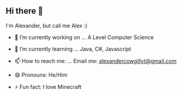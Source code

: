 ## Hi there 👋
I'm Alexander, but call me Alex :)

- 🔭 I’m currently working on ...
  A Level Computer Science
  
- 🌱 I’m currently learning ...
  Java, C#, Javascript
  

- 📫 How to reach me: ...
  Email me:
  alexandercowgillyt@gmail.com
- 😄 Pronouns: He/Him
- ⚡ Fun fact: I love Minecraft
